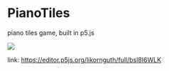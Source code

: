 # PianoTiles
piano tiles game, built in p5.js

![](url(https://github.com/likornguth/PianoTiles/blob/338844dfd23acc8327d35b0132a587ff3a9d2f4a/Screenshot%202022-10-02%20at%202.53.21%20PM.png))

link: https://editor.p5js.org/likornguth/full/bsl8I6WLK
